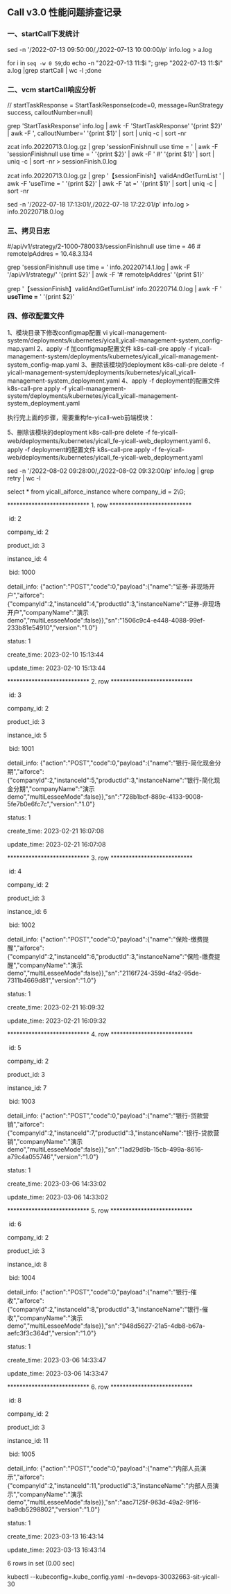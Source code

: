 ## Call v3.0 性能问题排查记录

### 一、startCall下发统计

sed -n '/2022-07-13 09:50:00/,/2022-07-13 10:00:00/p'  info.log > a.log

for i in `seq -w 0 59`;do echo -n "2022-07-13 11:$i ";  grep "2022-07-13 11:$i" a.log |grep startCall | wc -l ;done

### 二、vcm startCall响应分析

// startTaskResponse = StartTaskResponse(code=0, message=RunStrategy success, calloutNumber=null)

grep 'StartTaskResponse' info.log | awk -F 'StartTaskResponse' '{print $2}' | awk -F ', calloutNumber=' '{print $1}' | sort | uniq -c | sort -nr



zcat info.20220713.0.log.gz | grep 'sessionFinishnull use time = ' | awk -F 'sessionFinishnull use time = ' '{print $2}' | awk -F ' #' '{print $1}' | sort | uniq -c | sort -nr > sessionFinish.0.log



zcat info.20220713.0.log.gz | grep '【sessionFinish】validAndGetTurnList ' | awk -F 'useTime = ' '{print $2}' | awk -F 'at =' '{print $1}' | sort | uniq -c | sort -nr



sed -n '/2022-07-18 17:13:01/,/2022-07-18 17:22:01/p'  info.log > info.20220718.0.log

### 三、拷贝日志

\#/api/v1/strategy/2-1000-780033/sessionFinishnull use time = 46 # remoteIpAddres = 10.48.3.134 

grep 'sessionFinishnull use time = ' info.20220714.1.log | awk -F '/api/v1/strategy/' '{print $2}'  | awk -F '\# remoteIpAddres' '{print $1}' 





grep '【sessionFinish】validAndGetTurnList' info.20220714.0.log | awk -F ' **useTime =** ' '{print $2}' 



### 四、修改配置文件

1、模块目录下修改configmap配置
vi yicall-management-system/deployments/kubernetes/yicall_yicall-management-system_config-map.yaml
2、apply -f 加configmap配置文件
k8s-call-pre apply -f yicall-management-system/deployments/kubernetes/yicall_yicall-management-system_config-map.yaml
3、删除该模块的deployment
k8s-call-pre delete -f yicall-management-system/deployments/kubernetes/yicall_yicall-management-system_deployment.yaml
4、apply -f deployment的配置文件
k8s-call-pre apply -f yicall-management-system/deployments/kubernetes/yicall_yicall-management-system_deployment.yaml





执行完上面的步骤，需要重构fe-yicall-web前端模块：

5、删除该模块的deployment
k8s-call-pre delete -f fe-yicall-web/deployments/kubernetes/yicall_fe-yicall-web_deployment.yaml
6、apply -f deployment的配置文件
k8s-call-pre apply -f fe-yicall-web/deployments/kubernetes/yicall_fe-yicall-web_deployment.yaml

sed -n '/2022-08-02 09:28:00/,/2022-08-02 09:32:00/p'  info.log | grep retry | wc -l









 select * from yicall_aiforce_instance where company_id = 2\G;

*************************** 1. row ***************************

​     id: 2

 company_id: 2

 product_id: 3

instance_id: 4

​    bid: 1000

detail_info: {"action":"POST","code":0,"payload":{"name":"证券-非现场开户","aiforce":{"companyId":2,"instanceId":4,"productId":3,"instanceName":"证券-非现场开户","companyName":"演示demo","multiLesseeMode":false}},"sn":"1506c9c4-e448-4088-99ef-233b81e54910","version":"1.0"}

   status: 1

create_time: 2023-02-10 15:13:44

update_time: 2023-02-10 15:13:44

*************************** 2. row ***************************

​     id: 3

 company_id: 2

 product_id: 3

instance_id: 5

​    bid: 1001

detail_info: {"action":"POST","code":0,"payload":{"name":"银行-简化现金分期","aiforce":{"companyId":2,"instanceId":5,"productId":3,"instanceName":"银行-简化现金分期","companyName":"演示demo","multiLesseeMode":false}},"sn":"728b1bcf-889c-4133-9008-5fe7b0e6fc7c","version":"1.0"}

   status: 1

create_time: 2023-02-21 16:07:08

update_time: 2023-02-21 16:07:08

*************************** 3. row ***************************

​     id: 4

 company_id: 2

 product_id: 3

instance_id: 6

​    bid: 1002

detail_info: {"action":"POST","code":0,"payload":{"name":"保险-缴费提醒","aiforce":{"companyId":2,"instanceId":6,"productId":3,"instanceName":"保险-缴费提醒","companyName":"演示demo","multiLesseeMode":false}},"sn":"2116f724-359d-4fa2-95de-7311b4669d81","version":"1.0"}

   status: 1

create_time: 2023-02-21 16:09:32

update_time: 2023-02-21 16:09:32

*************************** 4. row ***************************

​     id: 5

 company_id: 2

 product_id: 3

instance_id: 7

​    bid: 1003

detail_info: {"action":"POST","code":0,"payload":{"name":"银行-贷款营销","aiforce":{"companyId":2,"instanceId":7,"productId":3,"instanceName":"银行-贷款营销","companyName":"演示demo","multiLesseeMode":false}},"sn":"1ad29d9b-15cb-499a-8616-a79c4a055746","version":"1.0"}

   status: 1

create_time: 2023-03-06 14:33:02

update_time: 2023-03-06 14:33:02

*************************** 5. row ***************************

​     id: 6

 company_id: 2

 product_id: 3

instance_id: 8

​    bid: 1004

detail_info: {"action":"POST","code":0,"payload":{"name":"银行-催收","aiforce":{"companyId":2,"instanceId":8,"productId":3,"instanceName":"银行-催收","companyName":"演示demo","multiLesseeMode":false}},"sn":"948d5627-21a5-4db8-b67a-aefc3f3c364d","version":"1.0"}

   status: 1

create_time: 2023-03-06 14:33:47

update_time: 2023-03-06 14:33:47

*************************** 6. row ***************************

​     id: 8

 company_id: 2

 product_id: 3

instance_id: 11

​    bid: 1005

detail_info: {"action":"POST","code":0,"payload":{"name":"内部人员演示","aiforce":{"companyId":2,"instanceId":11,"productId":3,"instanceName":"内部人员演示","companyName":"演示demo","multiLesseeMode":false}},"sn":"aac7125f-963d-49a2-9f16-ba9db5298802","version":"1.0"}

   status: 1

create_time: 2023-03-13 16:43:14

update_time: 2023-03-13 16:43:14

6 rows in set (0.00 sec)









kubectl --kubeconfig=.kube_config.yaml -n=devops-30032663-sit-yicall-30
